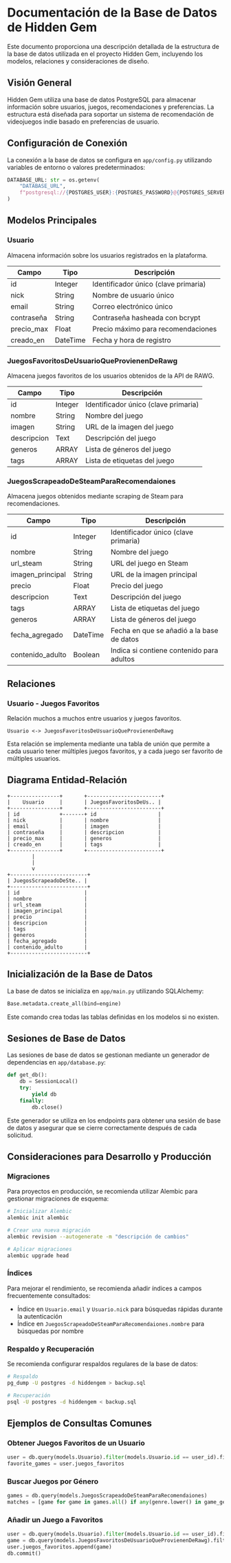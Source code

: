 # Documentación de la Base de Datos de Hidden Gem

Este documento proporciona una descripción detallada de la estructura de la base de datos utilizada en el proyecto Hidden Gem, incluyendo los modelos, relaciones y consideraciones de diseño.

## Visión General

Hidden Gem utiliza una base de datos PostgreSQL para almacenar información sobre usuarios, juegos, recomendaciones y preferencias. La estructura está diseñada para soportar un sistema de recomendación de videojuegos indie basado en preferencias de usuario.

## Configuración de Conexión

La conexión a la base de datos se configura en `app/config.py` utilizando variables de entorno o valores predeterminados:

```python
DATABASE_URL: str = os.getenv(
    "DATABASE_URL",
    f"postgresql://{POSTGRES_USER}:{POSTGRES_PASSWORD}@{POSTGRES_SERVER}:{POSTGRES_PORT}/{POSTGRES_DB}"
)
```

## Modelos Principales

### Usuario

Almacena información sobre los usuarios registrados en la plataforma.

| Campo      | Tipo      | Descripción                               |
|------------|-----------|-------------------------------------------|
| id         | Integer   | Identificador único (clave primaria)      |
| nick       | String    | Nombre de usuario único                   |
| email      | String    | Correo electrónico único                  |
| contraseña | String    | Contraseña hasheada con bcrypt            |
| precio_max | Float     | Precio máximo para recomendaciones        |
| creado_en  | DateTime  | Fecha y hora de registro                  |

### JuegosFavoritosDeUsuarioQueProvienenDeRawg

Almacena juegos favoritos de los usuarios obtenidos de la API de RAWG.

| Campo       | Tipo      | Descripción                               |
|-------------|-----------|-------------------------------------------|
| id          | Integer   | Identificador único (clave primaria)      |
| nombre      | String    | Nombre del juego                          |
| imagen      | String    | URL de la imagen del juego                |
| descripcion | Text      | Descripción del juego                     |
| generos     | ARRAY     | Lista de géneros del juego                |
| tags        | ARRAY     | Lista de etiquetas del juego              |

### JuegosScrapeadoDeSteamParaRecomendaiones

Almacena juegos obtenidos mediante scraping de Steam para recomendaciones.

| Campo            | Tipo      | Descripción                               |
|------------------|-----------|-------------------------------------------|
| id               | Integer   | Identificador único (clave primaria)      |
| nombre           | String    | Nombre del juego                          |
| url_steam        | String    | URL del juego en Steam                    |
| imagen_principal | String    | URL de la imagen principal                |
| precio           | Float     | Precio del juego                          |
| descripcion      | Text      | Descripción del juego                     |
| tags             | ARRAY     | Lista de etiquetas del juego              |
| generos          | ARRAY     | Lista de géneros del juego                |
| fecha_agregado   | DateTime  | Fecha en que se añadió a la base de datos |
| contenido_adulto | Boolean   | Indica si contiene contenido para adultos |

## Relaciones

### Usuario - Juegos Favoritos

Relación muchos a muchos entre usuarios y juegos favoritos.

```
Usuario <-> JuegosFavoritosDeUsuarioQueProvienenDeRawg
```

Esta relación se implementa mediante una tabla de unión que permite a cada usuario tener múltiples juegos favoritos, y a cada juego ser favorito de múltiples usuarios.

## Diagrama Entidad-Relación

```
+----------------+       +------------------------+
|    Usuario     |       | JuegosFavoritosDeUs.. |
+----------------+       +------------------------+
| id             +-------+ id                    |
| nick           |       | nombre                |
| email          |       | imagen                |
| contraseña     |       | descripcion           |
| precio_max     |       | generos               |
| creado_en      |       | tags                  |
+----------------+       +------------------------+
        |
        |
        v
+-------------------------+
| JuegosScrapeadoDeSte.. |
+-------------------------+
| id                     |
| nombre                 |
| url_steam              |
| imagen_principal       |
| precio                 |
| descripcion            |
| tags                   |
| generos                |
| fecha_agregado         |
| contenido_adulto       |
+-------------------------+
```

## Inicialización de la Base de Datos

La base de datos se inicializa en `app/main.py` utilizando SQLAlchemy:

```python
Base.metadata.create_all(bind=engine)
```

Este comando crea todas las tablas definidas en los modelos si no existen.

## Sesiones de Base de Datos

Las sesiones de base de datos se gestionan mediante un generador de dependencias en `app/database.py`:

```python
def get_db():
    db = SessionLocal()
    try:
        yield db
    finally:
        db.close()
```

Este generador se utiliza en los endpoints para obtener una sesión de base de datos y asegurar que se cierre correctamente después de cada solicitud.

## Consideraciones para Desarrollo y Producción

### Migraciones

Para proyectos en producción, se recomienda utilizar Alembic para gestionar migraciones de esquema:

```bash
# Inicializar Alembic
alembic init alembic

# Crear una nueva migración
alembic revision --autogenerate -m "descripción de cambios"

# Aplicar migraciones
alembic upgrade head
```

### Índices

Para mejorar el rendimiento, se recomienda añadir índices a campos frecuentemente consultados:

- Índice en `Usuario.email` y `Usuario.nick` para búsquedas rápidas durante la autenticación
- Índice en `JuegosScrapeadoDeSteamParaRecomendaiones.nombre` para búsquedas por nombre

### Respaldo y Recuperación

Se recomienda configurar respaldos regulares de la base de datos:

```bash
# Respaldo
pg_dump -U postgres -d hiddengem > backup.sql

# Recuperación
psql -U postgres -d hiddengem < backup.sql
```

## Ejemplos de Consultas Comunes

### Obtener Juegos Favoritos de un Usuario

```python
user = db.query(models.Usuario).filter(models.Usuario.id == user_id).first()
favorite_games = user.juegos_favoritos
```

### Buscar Juegos por Género

```python
games = db.query(models.JuegosScrapeadoDeSteamParaRecomendaiones)
matches = [game for game in games.all() if any(genre.lower() in game_genre.lower() for game_genre in game.generos)]
```

### Añadir un Juego a Favoritos

```python
user = db.query(models.Usuario).filter(models.Usuario.id == user_id).first()
game = db.query(models.JuegosFavoritosDeUsuarioQueProvienenDeRawg).filter_by(id=game_id).first()
user.juegos_favoritos.append(game)
db.commit()
```
